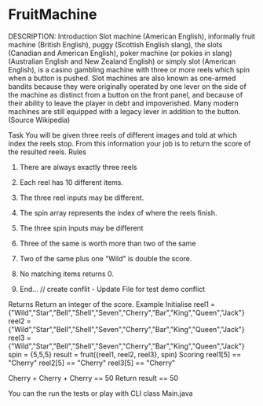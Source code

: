 # FruitMachine

DESCRIPTION:
Introduction
Slot machine (American English), informally fruit machine (British English), puggy (Scottish English slang), the slots (Canadian and American English), poker machine (or pokies in slang) (Australian English and New Zealand English) or simply slot (American English), is a casino gambling machine with three or more reels which spin when a button is pushed. Slot machines are also known as one-armed bandits because they were originally operated by one lever on the side of the machine as distinct from a button on the front panel, and because of their ability to leave the player in debt and impoverished. Many modern machines are still equipped with a legacy lever in addition to the button. (Source Wikipedia)

Task
You will be given three reels of different images and told at which index the reels stop. From this information your job is to return the score of the resulted reels.
Rules
1. There are always exactly three reels

2. Each reel has 10 different items.

3. The three reel inputs may be different.

4. The spin array represents the index of where the reels finish.

5. The three spin inputs may be different

6. Three of the same is worth more than two of the same

7. Two of the same plus one "Wild" is double the score.

8. No matching items returns 0.

9. End... // create conflit -  Update File for test demo conflict



Returns
Return an integer of the score.
Example
Initialise
reel1 = {"Wild","Star","Bell","Shell","Seven","Cherry","Bar","King","Queen","Jack"}
reel2 = {"Wild","Star","Bell","Shell","Seven","Cherry","Bar","King","Queen","Jack"}
reel3 = {"Wild","Star","Bell","Shell","Seven","Cherry","Bar","King","Queen","Jack"}
spin  = {5,5,5}
result = fruit({reel1, reel2, reel3}, spin)
Scoring
reel1[5] == "Cherry"
reel2[5] == "Cherry"
reel3[5] == "Cherry"

Cherry + Cherry + Cherry == 50
Return 
result == 50



You can the run the tests or play with CLI class Main.java
